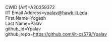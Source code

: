 CWID (A#)=A20359372  
IIT Email Address=ypalav@hawk.iit.edu  
First Name=Yogesh  
Last Name=Palav  
github_id=Ypalav  
github_repo=https://github.com/iit-cs579/Ypalav  